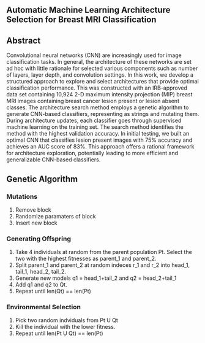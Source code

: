 ## Automatic Machine Learning Architecture Selection for Breast MRI Classification

## Abstract
Convolutional neural networks (CNN) are increasingly used for image classification tasks.  In general, the architecture of these networks are set ad hoc with little rationale for selected various components such as number of layers, layer depth, and convolution settings. In this work, we develop a structured approach to explore and select architectures that provide optimal classification performance.  This was constructed with an IRB-approved data set containing 10,924 2-D maximum intensity projection (MIP) breast MRI images containing breast cancer lesion present or lesion absent classes. The architecture search method employs a genetic algorithm to generate CNN-based classifiers, representing as strings and mutating them.  During architecture updates, each classifier goes through supervised machine learning on the training set. The search method identifies the method with the highest validation accuracy. In initial testing, we built an optimal CNN that classifies lesion present images with 75% accuracy and achieves an AUC score of 83%. This approach offers a rational framework for architecture exploration, potentially leading to more efficient and generalizable CNN-based classifiers.

## Genetic Algorithm
### Mutations
1. Remove block
2. Randomize paramaters of block
3. Insert new block

### Generating Offspring
1. Take 4 individuals at random from the parent population Pt. Select the two with the highest fitnesses as parent_1 and parent_2. 
2. Split parent_1 and parent_2 at random indeces r_1 and r_2 into head_1, tail_1, head_2, tail_2.
3. Generate new models q1 = head_1+tail_2 and q2 = head_2+tail_1
4. Add q1 and q2 to Qt.
5. Repeat until len(Qt) == len(Pt)

### Environmental Selection
1. Pick two random indviduals from Pt U Qt
2. Kill the individual with the lower fitness.
3. Repeat until len(Pt U Qt) == len(Pt)

